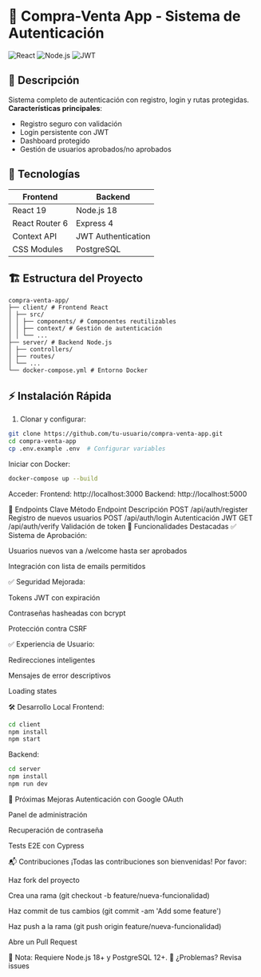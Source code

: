 # 🛒 Compra-Venta App - Sistema de Autenticación
![React](https://img.shields.io/badge/React-18+-61DAFB?logo=react)
![Node.js](https://img.shields.io/badge/Node.js-16+-339933?logo=node.js)
![JWT](https://img.shields.io/badge/JWT-Authentication-000000?logo=json-web-tokens)

## 📌 Descripción
Sistema completo de autenticación con registro, login y rutas protegidas.  
**Características principales**:
- Registro seguro con validación
- Login persistente con JWT
- Dashboard protegido
- Gestión de usuarios aprobados/no aprobados

## 🚀 Tecnologías
| Frontend               | Backend              |
|------------------------|----------------------|
| React 19               | Node.js 18           |
| React Router 6         | Express 4            |
| Context API            | JWT Authentication  |
| CSS Modules           | PostgreSQL           |

## 🏗️ Estructura del Proyecto
```
compra-venta-app/
├── client/ # Frontend React
│ ├── src/
│ │ ├── components/ # Componentes reutilizables
│ │ ├── context/ # Gestión de autenticación
│ │ └── ...
├── server/ # Backend Node.js
│ ├── controllers/
│ ├── routes/
│ └── ...
└── docker-compose.yml # Entorno Docker
```

## ⚡ Instalación Rápida
1. Clonar y configurar:
```bash
git clone https://github.com/tu-usuario/compra-venta-app.git
cd compra-venta-app
cp .env.example .env  # Configurar variables
```

Iniciar con Docker:
```bash
docker-compose up --build
```

Acceder:
Frontend: http://localhost:3000
Backend: http://localhost:5000

🔐 Endpoints Clave
Método	Endpoint	Descripción
POST	/api/auth/register	Registro de nuevos usuarios
POST	/api/auth/login	Autenticación JWT
GET	/api/auth/verify	Validación de token
🌟 Funcionalidades Destacadas
✅ Sistema de Aprobación:

Usuarios nuevos van a /welcome hasta ser aprobados

Integración con lista de emails permitidos

✅ Seguridad Mejorada:

Tokens JWT con expiración

Contraseñas hasheadas con bcrypt

Protección contra CSRF

✅ Experiencia de Usuario:

Redirecciones inteligentes

Mensajes de error descriptivos

Loading states

🛠️ Desarrollo Local
Frontend:

```bash
cd client
npm install
npm start
```

Backend:

```bash
cd server
npm install
npm run dev
```

📝 Próximas Mejoras
Autenticación con Google OAuth

Panel de administración

Recuperación de contraseña

Tests E2E con Cypress

📬 Contribuciones
¡Todas las contribuciones son bienvenidas! Por favor:

Haz fork del proyecto

Crea una rama (git checkout -b feature/nueva-funcionalidad)

Haz commit de tus cambios (git commit -am 'Add some feature')

Haz push a la rama (git push origin feature/nueva-funcionalidad)

Abre un Pull Request

📌 Nota: Requiere Node.js 18+ y PostgreSQL 12+.
🔧 ¿Problemas? Revisa issues